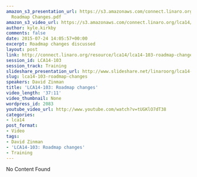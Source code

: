 ```yaml
---
amazon_s3_presentation_url: https://s3.amazonaws.com/connect.linaro.org/lca14/presentations/LCA14-103-
  Roadmap Changes.pdf
amazon_s3_video_url: https://s3.amazonaws.com/connect.linaro.org/lca14/videos/03-03-Monday/LCA14-103-+Roadmap+changes.mp4
author: kyle.kirkby
comments: false
date: 2015-07-24 14:05:57+00:00
excerpt: Roadmap changes discussed
layout: post
link: http://connect.linaro.org/resource/lca14/lca14-103-roadmap-changes/
session_id: LCA14-103
session_track: Training
slideshare_presentation_url: http://www.slideshare.net/linaroorg/lca14-104-gtsasolutiontoarmsbiglittletechnology
slug: lca14-103-roadmap-changes
speakers: David Zinman
title: 'LCA14-103: Roadmap changes'
video_length: '37:11'
video_thumbnail: None
wordpress_id: 2083
youtube_video_url: http://www.youtube.com/watch?v=tUGKlO7dT38
categories:
- lca14
post_format:
- Video
tags:
- David Zinman
- 'LCA14-103: Roadmap changes'
- Training
---
```


No Content Found
